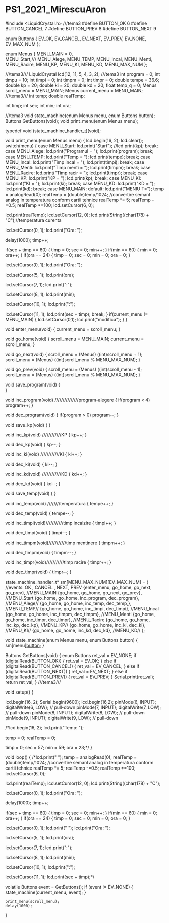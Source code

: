 # PS1_2021_MirescuAron

#include <LiquidCrystal.h>
///tema3
#define BUTTON_OK 6
#define BUTTON_CANCEL 7
#define BUTTON_PREV 8
#define BUTTON_NEXT 9

enum Buttons {
  EV_OK,
  EV_CANCEL,
  EV_NEXT,
  EV_PREV,
  EV_NONE,
  EV_MAX_NUM
};

enum Menus {
  MENU_MAIN = 0,  
  MENU_Start,///
  MENU_Alege,
  MENU_TEMP,
  MENU_Incal,
  MENU_Menti,
  MENU_Racire,
  MENU_KP,
  MENU_KI,
  MENU_KD,
  MENU_MAX_NUM
};


///tema3///
LiquidCrystal lcd(12, 11, 5, 4, 3, 2);
///tema3
int program = 0;
int timpu = 10;
int timpi = 0;
int timpm = 0;
int timpr = 0;
double tempe = 36.6;
double kp = 20;
double ki = 20;
double kd = 20;
float temp_q = 0;
Menus scroll_menu = MENU_MAIN;
Menus current_menu =  MENU_MAIN;
///tema3///
int temp;
double realTemp;

int timp;
int sec;
int min;
int ora;

///tema3
void state_machine(enum Menus menu, enum Buttons button);
Buttons GetButtons(void);
void print_menu(enum Menus menu);

typedef void (state_machine_handler_t)(void);

void print_menu(enum Menus menu)
{
  lcd.begin(16, 2);
  lcd.clear();
  switch(menu)
  {
    case MENU_Start:
    	lcd.print("Start");
    	//lcd.print(kp);
    	break;
    case MENU_Alege:
    	lcd.print("Programul = ");
    	lcd.print(program);
    	break;
    case MENU_TEMP:
    	lcd.print("Temp = ");
    	lcd.print(tempe);
    	break;
    case MENU_Incal:
    	lcd.print("Timp incal = ");
    	lcd.print(timpi);
    	break;
    case MENU_Menti:
    	lcd.print("Timp menti = ");
    	lcd.print(timpm);
    	break;
    case MENU_Racire:
    	lcd.print("Timp racir = ");
    	lcd.print(timpr);
    	break;
    case MENU_KP:
    	lcd.print("KP = ");
    	lcd.print(kp);
    	break;
    case MENU_KI:
    	lcd.print("KI = ");
    	lcd.print(ki);
    	break;
    case MENU_KD:
    	lcd.print("KD = ");
    	lcd.print(kd);
    	break;
    case MENU_MAIN:
    default:
   lcd.print("MENIU T=");
   temp = analogRead(0);
  realTemp = (double)temp/1024; //convertire semanl analog in temperatura conform cartii tehnice
  realTemp *= 5;
  realTemp -=0.5;
  realTemp *=100;
  lcd.setCursor(6, 0);
  
  lcd.print(realTemp);
  lcd.setCursor(12, 0);
  lcd.print(String((char)178) + "C");//temperatura curenta
    
  lcd.setCursor(0, 1);
  lcd.print("Ora: ");
  
  delay(1000);
  timp++;
  
  if(sec + timp == 60)
  {
    timp = 0;
    sec = 0;
    min++;
  }
  if(min == 60)
  {
   min = 0;
   ora++;
  }
  if(ora == 24)
  {
    timp = 0;
  	sec = 0;
    min = 0;
    ora = 0;
  }
  
  
  lcd.setCursor(0, 1);
  lcd.print("Ora: ");
  
  lcd.setCursor(5, 1);
  lcd.print(ora);
  
  lcd.setCursor(7, 1);
  lcd.print(":");
  
  lcd.setCursor(8, 1);
  lcd.print(min);
  
  lcd.setCursor(10, 1);
  lcd.print(":");
  
  lcd.setCursor(11, 1);
  lcd.print(sec + timp);
   		break;
  }
  if(current_menu != MENU_MAIN)
  {
  	lcd.setCursor(0,1);
  	lcd.print("modifica");
  }
}

void enter_menu(void)
{
  current_menu = scroll_menu;
}

void go_home(void)
{
  scroll_menu = MENU_MAIN;
  current_menu = scroll_menu;
}

void go_next(void)
{
  scroll_menu = (Menus) ((int)scroll_menu + 1);
  scroll_menu = (Menus) ((int)scroll_menu % MENU_MAX_NUM);
}

void go_prev(void)
{
  scroll_menu = (Menus) ((int)scroll_menu - 1);
  scroll_menu = (Menus) ((int)scroll_menu % MENU_MAX_NUM);
}

void save_program(void)
{  
}

void inc_program(void) ///////////////program-alegere
{
  if(program < 4)
    program++;
}

void dec_program(void)
{
  if(program > 0)
    program--;
}

void save_kp(void)
{
}

void inc_kp(void) ////////////KP
{
  kp++;
}

void dec_kp(void)
{
  kp--;
}

void inc_ki(void) ////////////KI
{
  ki++;
}

void dec_ki(void)
{
  ki--;
}

void inc_kd(void) ////////////KD
{
  kd++;
}

void dec_kd(void)
{
  kd--;
}

void save_temp(void)
{
}

void inc_temp(void) ////////temperatura
{
  tempe++;
}

void dec_temp(void)
{
  tempe--;
}

void inc_timpi(void)///////////timp incalzire
{
  timpi++;
}

void dec_timpi(void)
{
  timpi--;
}

void inc_timpm(void)///////////timp mentinere
{
  timpm++;
}

void dec_timpm(void)
{
  timpm--;
}

void inc_timpr(void)///////////timp racire
{
  timpr++;
}

void dec_timpr(void)
{
  timpr--;
}


state_machine_handler_t* sm[MENU_MAX_NUM][EV_MAX_NUM] = 
{ //events: OK , CANCEL , NEXT, PREV
  {enter_menu, go_home, go_next, go_prev},  //MENU_MAIN
  {go_home, go_home, go_next, go_prev},	//MENU_Start
  {go_home, go_home, inc_program, dec_program},	//MENU_Alege//
  {go_home, go_home, inc_temp, dec_temp,},	//MENU_TEMP//
  {go_home, go_home, inc_timpi, dec_timpi},	//MENU_Incal
  {go_home, go_home, inc_timpm, dec_timpm},	//MENU_Menti
  {go_home, go_home, inc_timpr, dec_timpr},	//MENU_Racire
  {go_home, go_home, inc_kp, dec_kp},	//MENU_KP//
  {go_home, go_home, inc_ki, dec_ki},	//MENU_KI//
  {go_home, go_home, inc_kd, dec_kd},	//MENU_KD//
};

void state_machine(enum Menus menu, enum Buttons button)
{
  sm[menu][button]();
}

Buttons GetButtons(void)
{
  enum Buttons ret_val = EV_NONE;
  if (digitalRead(BUTTON_OK))
  {
    ret_val = EV_OK;
  }
  else if (digitalRead(BUTTON_CANCEL))
  {
    ret_val = EV_CANCEL;
  }
  else if (digitalRead(BUTTON_NEXT))
  {
    ret_val = EV_NEXT;
  }
  else if (digitalRead(BUTTON_PREV))
  {
    ret_val = EV_PREV;
  }
  Serial.print(ret_val);
  return ret_val;
}
///tema3///

void setup() 
{

  lcd.begin(16, 2);
  Serial.begin(9600);
  lcd.begin(16,2);
  pinMode(6, INPUT);
  digitalWrite(6, LOW); // pull-down
    pinMode(7, INPUT);
  digitalWrite(7, LOW); // pull-down
    pinMode(8, INPUT);
  digitalWrite(8, LOW); // pull-down
    pinMode(9, INPUT);
  digitalWrite(9, LOW); // pull-down
  
  /*lcd.begin(16, 2);
  lcd.print("Temp: ");
  
  temp = 0;
  realTemp = 0;
  
  timp = 0;
  sec = 57;
  min = 59;
  ora = 23;*/
}

void loop() 
{
  /*lcd.print("                ");
  temp = analogRead(0);
  realTemp = (double)temp/1024; //convertire semanl analog in temperatura conform cartii tehnice
  realTemp *= 5;
  realTemp -=0.5;
  realTemp *=100;
  lcd.setCursor(6, 0);
  
  lcd.print(realTemp);
  lcd.setCursor(12, 0);
  lcd.print(String((char)178) + "C");
  
  lcd.setCursor(0, 1);
  lcd.print("Ora: ");
  
  delay(1000);
  timp++;
  
  if(sec + timp == 60)
  {
    timp = 0;
    sec = 0;
    min++;
  }
  if(min == 60)
  {
   min = 0;
   ora++;
  }
  if(ora == 24)
  {
    timp = 0;
  	sec = 0;
    min = 0;
    ora = 0;
  }
  
  
  lcd.setCursor(0, 1);
  lcd.print("                ");
  lcd.print("Ora: ");
  
  lcd.setCursor(5, 1);
  lcd.print(ora);
  
  lcd.setCursor(7, 1);
  lcd.print(":");
  
  lcd.setCursor(8, 1);
  lcd.print(min);
  
  lcd.setCursor(10, 1);
  lcd.print(":");
  
  lcd.setCursor(11, 1);
  lcd.print(sec + timp);*/
  
  volatile Buttons event = GetButtons();
  if (event != EV_NONE)
  {
    state_machine(current_menu, event);
  }
  
    print_menu(scroll_menu);
    delay(1000);

}
 

